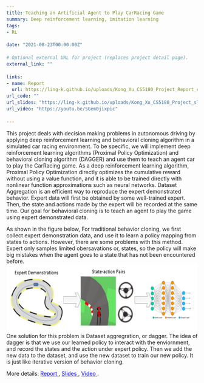 ```yaml
---
title: Teaching an Artificial Agent to Play CarRacing Game 
summary: Deep reinforcement learning, imitation learning  
tags:
- RL

date: "2021-08-23T00:00:00Z"

# Optional external URL for project (replaces project detail page).
external_link: "" 

links:
- name: Report
  url: https://ling-k.github.io/uploads/Kong_Xu_CS5180_Project_Report_edited.pdf
url_code: ""
url_slides: "https://ling-k.github.io/uploads/Kong_Xu_CS5180_Project_slides.pdf"
url_video: "https://youtu.be/SGem0jixpic" 

--- 
```


This project deals with decision making problems in autonomous driving by applying deep reinforcement
learning and behavioral cloning algorithm in a simulated car
racing environment. To be specific, we will implement deep
reinforcement learning algorithms (Proximal Policy Optimization) and behavioral cloning algorithm (DAGGER) and
use them to teach an agent car to play the CarRacing game.
As a deep reinforcement learning algorithm, Proximal
Policy Optimization directly optimizes the cumulative reward without using a value function, and it is able to be
trained directly with nonlinear function approximations such
as neural networks. Dataset Aggregation is an efficient way
to reproduce the expert demonstrated behavior. Expert data
will first be obtained by some well-trained expert. Then, the
state and actions made by the expert will be recorded at the
same time. Our goal for behavioral cloning is to teach an
agent to play the game using expert demonstrated data.

As shown in the figure below, For traditional behavior cloning, we first collect expert demonstration data, and use it to learn a policy mapping from states to actions. However, there are some problems with this method. Expert only samples limited obersavations or, states, so the policy will make big mistakes when the agent goes to a state that has not been encountered before.
![Car Image](scheme_dagger.png)
One solution for this problem is Dataset aggregration, or dagger.  The idea of dagger is that we use our learned policy to interact with the enviornment, and record the states and the action under expert policy. Then we add the new data to the dataset, and use the new dataset to train our new policy. It is just like iterative version of behavior cloning.

 
More details: [<span style="color:blue"> Report </span>](https://ling-k.github.io/uploads/Kong_Xu_CS5180_Project_Report_edited.pdf), [<span style="color:blue"> Slides </span>](https://ling-k.github.io/uploads/Kong_Xu_CS5180_Project_slides.pdf),  [<span style="color:blue"> Video </span>](https://youtu.be/SGem0jixpic). 



   
